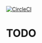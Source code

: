 [![CircleCI](https://circleci.com/gh/beetleman/shadow-cljs-hooks.svg?style=svg)](https://circleci.com/gh/beetleman/shadow-cljs-hooks)

# TODO
